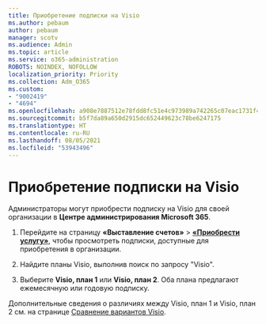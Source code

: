 ```yaml
---
title: Приобретение подписки на Visio
ms.author: pebaum
author: pebaum
manager: scotv
ms.audience: Admin
ms.topic: article
ms.service: o365-administration
ROBOTS: NOINDEX, NOFOLLOW
localization_priority: Priority
ms.collection: Adm_O365
ms.custom:
- "9002419"
- "4694"
ms.openlocfilehash: a908e7887512e78fdd8fc51e4c973989a742265c07eac1731f4d658231cd29e7
ms.sourcegitcommit: b5f7da89a650d2915dc652449623c78be6247175
ms.translationtype: HT
ms.contentlocale: ru-RU
ms.lasthandoff: 08/05/2021
ms.locfileid: "53943496"
---
```

# <a name="purchase-visio-subscription"></a>Приобретение подписки на Visio

Администраторы могут приобрести подписку на Visio для своей организации в **Центре администрирования Microsoft 365**.

1. Перейдите на страницу **«Выставление счетов»** > **[«Приобрести услугу»](https://go.microsoft.com/fwlink/p/?linkid=868433)**, чтобы просмотреть подписки, доступные для приобретения в организации.

2. Найдите планы Visio, выполнив поиск по запросу "Visio".

3. Выберите **Visio, план 1** или **Visio, план 2**. Оба плана предлагают ежемесячную или годовую подписку.

Дополнительные сведения о различиях между Visio, план 1 и Visio, план 2 см. на странице [Сравнение вариантов Visio](https://products.office.com/Visio/microsoft-visio-plans-and-pricing-compare-visio-options).
